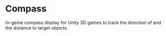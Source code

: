 # Compass
In-game compass display for Unity 3D games to track the direction of and the distance to target objects.
